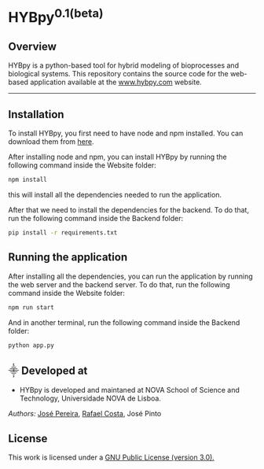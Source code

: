# HYBpy<sup>0.1(beta)</sup>

## Overview

HYBpy is a python-based tool for hybrid modeling of bioprocesses and biological systems.
This repository contains the source code for the web-based application available at the www.hybpy.com website.


________________________________________________________________

## Installation

To install HYBpy, you first need to have node and npm installed. You can download them from [here](https://nodejs.org/en/download/).

After installing node and npm, you can install HYBpy by running the following command inside the Website folder:

```bash
npm install
```

this will install all the dependencies needed to run the application.

After that we need to install the dependencies for the backend. To do that, run the following command inside the Backend folder:

```bash
pip install -r requirements.txt
```

## Running the application

After installing all the dependencies, you can run the application by running the web server and the backend server. To do that, run the following command inside the Website folder:

```bash
npm run start
```

And in another terminal, run the following command inside the Backend folder:

```bash
python app.py
```

## ⸎ Developed at

-   HYBpy is developed and maintaned at NOVA School of Science and Technology, Universidade NOVA de Lisboa.

*Authors:* [José Pereira](https://github.com/joko1712), [Rafael Costa](https://github.com/r-costa), José Pinto

## License

This work is licensed under a <a href="https://www.gnu.org/licenses/gpl-3.0.html"> GNU Public License (version 3.0).</a>
